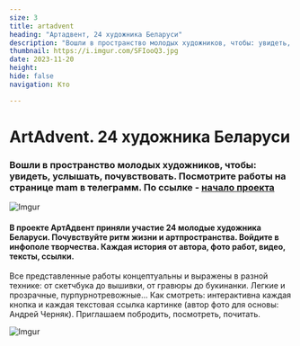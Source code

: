 ```yaml
---
size: 3
title: artadvent
heading: "Артадвент, 24 художника Беларуси"
description: "Вошли в пространство молодых художников, чтобы: увидеть, услышать, почувствовать. Интерактивная карта, как скрининг творчества и мыслей. Приглашаем побродить по лабиринту."
thumbnail: https://i.imgur.com/SFIooQ3.jpg
date: 2023-11-20
height: 
hide: false
navigation: Кто

---
```

# **ArtAdvent. 24 художника Беларуси**

### Вошли в пространство молодых художников, чтобы: увидеть, услышать, почувствовать. Посмотрите работы на странице mam в телеграмм. По ссылке - [начало проекта](https://t.me/mamgrodno/2027)  

![Imgur](https://i.imgur.com/Izk7GzU.jpg)

#### В проекте АртАдвент приняли участие 24 молодые художника Беларуси.  Почувствуйте  ритм жизни и артпространства. Войдите в инфополе творчества.  Каждая история от автора,  фото работ, видео, тексты, ссылки. 

Все представленные работы концептуальны и выражены в разной технике: от скетчбука до вышивки, от гравюры до букинанки.  Легкие и прозрачные, пурпурнотревожные...  Как смотреть: интерактивна каждая кнопка и каждая текстовая ссылка картинке (автор фото для основы: Андрей Черняк). Приглашаем побродить, посмотреть, почитать. 

![Imgur](https://i.imgur.com/SFIooQ3.jpg)
